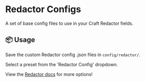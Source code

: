 # Redactor Configs

A set of base config files to use in your Craft Redactor fields.

## 📦 Usage
Save the custom Redactor config .json files in `config/redactor/`.

Select a preset from the 'Redactor Config' dropdown.

️View the [Redactor docs](https://imperavi.com/redactor/docs/settings/) for more options!
